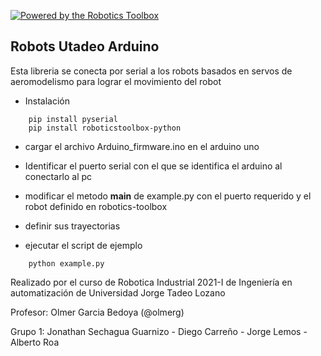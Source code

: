 [![Powered by the Robotics Toolbox](https://raw.githubusercontent.com/petercorke/robotics-toolbox-python/master/.github/svg/rtb_powered.min.svg)](https://github.com/petercorke/robotics-toolbox-python)

## Robots Utadeo Arduino

Esta libreria se conecta por serial a los robots basados en servos de aeromodelismo para lograr el movimiento del robot

- Instalación
```
    pip install pyserial
    pip install roboticstoolbox-python
```
- cargar el archivo Arduino_firmware.ino en el arduino uno

- Identificar el puerto serial con el que se identifica el arduino al conectarlo al pc

- modificar el metodo __main__ de example.py con el puerto requerido y el robot definido en robotics-toolbox 

- definir sus trayectorias

- ejecutar el script de ejemplo
```
    python example.py
```


Realizado por el curso de Robotica Industrial 2021-I de Ingeniería en automatización de Universidad Jorge Tadeo Lozano

Profesor: Olmer Garcia Bedoya (@olmerg)

Grupo 1: Jonathan Sechagua Guarnizo - Diego Carreño - Jorge Lemos - Alberto Roa



